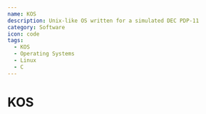 ```yaml
---
name: KOS
description: Unix-like OS written for a simulated DEC PDP-11
category: Software
icon: code
tags:
  - KOS
  - Operating Systems
  - Linux
  - C
---
```


# KOS